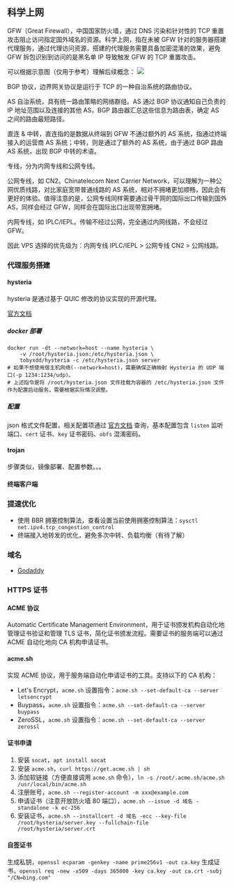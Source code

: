 ## 科学上网

GFW（Great Firewall），中国国家防火墙，通过 DNS 污染和针对性的 TCP 重置攻击阻止访问指定国外域名的资源。科学上网，指在未被 GFW 针对的服务器搭建代理服务，通过代理访问资源，搭建的代理服务需要具备加密混淆的效果，避免 GFW 拆包识别到访问的是黑名单 IP 导致触发 GFW 的 TCP 重置攻击。

可以根据示意图（仅用于参考）理解后续概念：
![](https://cdn.staticaly.com/gh/NosignaL994/Assets@main/images/net-line.6fsjn0udp1s0.webp)

BGP 协议，边界网关协议是运行于 TCP 的一种自治系统的路由协议。

AS 自治系统，具有统一路由策略的网络群组。AS 通过 BGP 协议通知自己负责的 IP 地址范围以及连接的其他 AS，BGP 路由器汇总这些信息为路由表，确定 AS 之间的路由最短路径。

直连 & 中转，直连指的是数据从终端到 GFW 不通过额外的 AS 系统，指通过终端接入的运营商 AS 系统；中转，则是通过了额外的 AS 系统，由于通过 BGP 路由 AS 系统，出现 BGP 中转的术语。

专线，分为内网专线和公网专线。

公网专线，如 CN2。Chinatelecom Next Carrier Network，可以理解为一种公网优质线路，对比家庭宽带普通线路的 AS 系统，相对不拥堵更加顺畅，因此会有更好的体验。值得注意的是，公网专线同样需要通过骨干网的国际出口传输到国外 AS，同样会经过 GFW，同样会在国际出口出现带宽拥堵。

内网专线，如 IPLC/IEPL。传输不经过公网，完全通过内网线路，不会经过 GFW。

因此 VPS 选择的优先级为：内网专线 IPLC/IEPL > 公网专线 CN2 > 公网线路。

### 代理服务搭建

#### hysteria

hysteria 是通过基于 QUIC 修改的协议实现的开源代理。

[官方文档](https://hysteria.network/zh/)

##### docker 部署

```shell
docker run -dt --network=host --name hysteria \
    -v /root/hysteria.json:/etc/hysteria.json \
    tobyxdd/hysteria -c /etc/hysteria.json server
# 如果不想使用宿主机网络(--network=host)，需要确保正确映射 Hysteria 的 UDP 端口(-p 1234:1234/udp)。
# 上述指令是将 /root/hysteria.json 文件挂载为容器的 /etc/hysteria.json 文件作为配置启动服务，需要根据实际情况调整。
```

##### 配置

json 格式文件配置，相关配置项通过 [官方文档](https://hysteria.network/zh/docs/advanced-usage/) 查询，基本配置包含 `listen` 监听端口、`cert` 证书、`key` 证书密码、`obfs` 混淆密码。

#### trojan

步骤类似，镜像部署、配置参数。。。

#### 终端客户端

### 提速优化

- 使用 BBR 拥塞控制算法，查看设置当前使用拥塞控制算法：`sysctl net.ipv4.tcp_congestion_control`
- 终端接入地转发的优化，避免多次中转、负载均衡（有待了解）

### 域名

- [Godaddy](https://www.godaddy.com/)

### HTTPS 证书

#### ACME 协议

Automatic Certificate Management Environment，用于证书颁发机构自动化地管理证书验证和管理 TLS 证书，简化证书颁发流程。需要证书的服务端可以通过 ACME 自动化地向 CA 机构申请证书。

#### acme.sh

实现 ACME 协议，用于服务端自动化申请证书的工具。支持以下的 CA 机构：

- Let's Encrypt，`acme.sh` 设置指令：`acme.sh --set-default-ca --server letsencrypt`
- Buypass，`acme.sh` 设置指令：`acme.sh --set-default-ca --server buypass`
- ZeroSSL，`acme.sh` 设置指令：`acme.sh --set-default-ca --server zerossl`

#### 证书申请

1. 安装 `socat`，`apt install socat`
2. 安装 `acme.sh`，`curl https://get.acme.sh | sh`
3. 添加软链接（方便直接调用 `acme.sh` 命令），`ln -s /root/.acme.sh/acme.sh /usr/local/bin/acme.sh`
4. 注册账号，`acme.sh --register-account -m xxx@example.com`
5. 申请证书（注意开放防火墙 80 端口），`acme.sh --issue -d 域名 -standalone -k ec-256`
6. 安装证书，`acme.sh --installcert -d 域名 -ecc --key-file /root/hysteria/server.key --fullchain-file /root/hysteria/server.crt`

#### 自签证书

生成私钥，`openssl ecparam -genkey -name prime256v1 -out ca.key`
生成证书，`openssl req -new -x509 -days 365000 -key ca.key -out ca.crt -subj "/CN=bing.com"`
